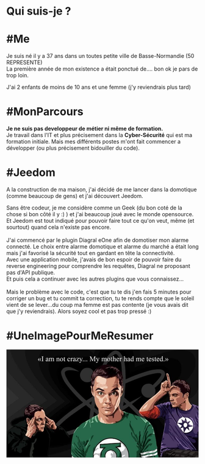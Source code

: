 # Qui suis-je ?

# #Me
Je suis né il y a 37 ans dans un toutes petite ville de Basse-Normandie (50 REPRESENTE)
<br>
La première année de mon existence a était ponctué de....   bon ok je pars de trop loin.<br/>

J'ai 2 enfants de moins de 10 ans et une femme (j'y reviendrais plus tard)

# #MonParcours

__Je ne suis pas developpeur de métier ni même de formation.__<br>
Je travail dans l'IT et plus précisement dans la __Cyber-Sécurité__ qui est ma formation initiale.
Mais mes différents postes m'ont fait commencer a développer (ou plus précisement bidouiller du code).

# #Jeedom

A la construction de ma maison, j'ai décidé de me lancer dans la domotique (comme beaucoup de gens) et j'ai découvert Jeedom.<br/>

Sans être codeur, je me considère comme un Geek (du bon coté de la chose si bon côté il y :) ) et j'ai beaucoup joué avec le monde opensource.<br/>
Et Jeedom est tout indiqué pour pouvoir faire tout ce qu'on veut, même (et sourtout) quand cela n'existe pas encore.
<br/>
<br/>
J'ai commencé par le plugin Diagral eOne afin de domotiser mon alarme connecté. Le choix entre alarme domotique et alarme du marché a était long mais j'ai favorisé la sécurité tout en gardant en tête la connectivité.<br/>
Avec une application mobile, j'avais de bon espoir de pouvoir faire du reverse engineering pour comprendre les requêtes, Diagral ne proposant pas d'API publique.<br/>
Et puis cela a continuer avec les autres plugins que vous connaissez...
<br/>
<br/>
Mais le problème avec le code, c'est que tu te dis j'en fais 5 minutes pour corriger un bug et tu commit ta correction, tu te rends compte que le soleil vient de se lever...du coup ma femme est pas contente (je vous avais dit que j'y reviendrais). Alors soyez cool et pas trop pressé :)

# #UneImagePourMeResumer

![AllTeamIsMe](images/sheldon.jpg)